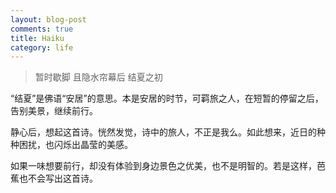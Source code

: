 ```yaml
---
layout: blog-post
comments: true
title: Haiku
category: life
---
```


> 暂时歇脚
> 且隐水帘幕后
> 结夏之初

“结夏”是佛语“安居”的意思。本是安居的时节，可羁旅之人，在短暂的停留之后，告别美景，继续前行。

静心后，想起这首诗。恍然发觉，诗中的旅人，不正是我么。如此想来，近日的种种困扰，也闪烁出晶莹的美感。

如果一味想要前行，却没有体验到身边景色之优美，也不是明智的。若是这样，芭蕉也不会写出这首诗。
